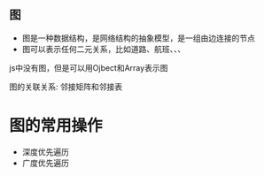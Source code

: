 ## 图

* 图是一种数据结构，是网络结构的抽象模型，是一组由边连接的节点
* 图可以表示任何二元关系，比如道路、航班、、、

js中没有图，但是可以用Ojbect和Array表示图

图的关联关系: 邻接矩阵和邻接表

# 图的常用操作
* 深度优先遍历
* 广度优先遍历